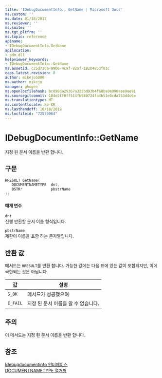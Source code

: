 ```yaml
---
title: 'IDebugDocumentInfo:: GetName | Microsoft Docs'
ms.custom: ''
ms.date: 01/18/2017
ms.reviewer: ''
ms.suite: ''
ms.tgt_pltfrm: ''
ms.topic: reference
apiname:
- IDebugDocumentInfo.GetName
apilocation:
- pdm.dll
helpviewer_keywords:
- IDebugDocumentInfo::GetName
ms.assetid: c25d73da-99b6-4c9f-82af-182b4853f81c
caps.latest.revision: 8
author: mikejo5000
ms.author: mikejo
manager: ghogen
ms.openlocfilehash: bc098da29367a322bd93b4f60ba0e090aee9ee91
ms.sourcegitcommit: 184e2ff0ff514fb980724fa4b51e0cda753d4c6e
ms.translationtype: MT
ms.contentlocale: ko-KR
ms.lasthandoff: 10/18/2019
ms.locfileid: "72570964"
---
```

# <a name="idebugdocumentinfogetname"></a>IDebugDocumentInfo::GetName
지정 된 문서 이름을 반환 합니다.  
  
## <a name="syntax"></a>구문  
  
```cpp
HRESULT GetName(  
   DOCUMENTNAMETYPE  dnt,  
   BSTR*             pbstrName  
);  
```  
  
#### <a name="parameters"></a>매개 변수  
 `dnt`  
 진행 반환할 문서 이름 형식입니다.  
  
 `pbstrName`  
 제한이 이름을 포함 하는 문자열입니다.  
  
## <a name="return-value"></a>반환 값  
 메서드는 `HRESULT`를 반환 합니다. 가능한 값에는 다음 표에 있는 값이 포함되지만, 이에 국한되는 것은 아닙니다.  
  
|값|설명|  
|-----------|-----------------|  
|`S_OK`|메서드가 성공했으며|  
|`E_FAIL`|지정 된 문서 이름을 알 수 없습니다.|  
  
## <a name="remarks"></a>주의  
 이 메서드는 지정 된 문서 이름을 반환 합니다.  
  
## <a name="see-also"></a>참조  
 [Idebugdocumentinfo 인터페이스](../../winscript/reference/idebugdocumentinfo-interface.md)    
 [DOCUMENTNAMETYPE 열거형](../../winscript/reference/documentnametype-enumeration.md)